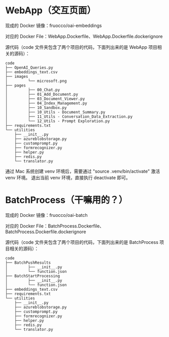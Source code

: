 # WebApp（交互页面）

现成的 Docker 镜像：fruocco/oai-embeddings

对应的 Docker File：WebApp.Dockerfile、WebApp.Dockerfile.dockerignore

源代码（code 文件夹包含了两个项目的代码，下面列出来的是 WebApp 项目相关的源码）：

```
code
├── OpenAI_Queries.py
├── embeddings_text.csv
├── images
│         └── microsoft.png
├── pages
│         ├── 00_Chat.py
│         ├── 01_Add_Document.py
│         ├── 03_Document_Viewer.py
│         ├── 04_Index_Management.py
│         ├── 10_Sandbox.py
│         ├── 10_Utils - Document_Summary.py
│         ├── 11_Utils - Conversation_Data_Extraction.py
│         └── 12_Utils - Prompt Exploration.py
├── requirements.txt
└── utilities
    ├── __init__.py
    ├── azureblobstorage.py
    ├── customprompt.py
    ├── formrecognizer.py
    ├── helper.py
    ├── redis.py
    └── translator.py
```

通过 Mac 系统创建 venv 环境后，需要通过 "source .venv/bin/activate" 激活 venv 环境。 退出当前 venv 环境，直接执行 deactivate 即可。

# BatchProcess（干嘛用的？）

现成的 Docker 镜像：fruocco/oai-batch

对应的 Docker File：BatchProcess.Dockerfile、BatchProcess.Dockerfile.dockerignore

源代码（code 文件夹包含了两个项目的代码，下面列出来的是 BatchProcess 项目相关的源码）：

```
code
├── BatchPushResults
│         ├── __init__.py
│         └── function.json
├── BatchStartProcessing
│         ├── __init__.py
│         └── function.json
├── embeddings_text.csv
├── requirements.txt
└── utilities
    ├── __init__.py
    ├── azureblobstorage.py
    ├── customprompt.py
    ├── formrecognizer.py
    ├── helper.py
    ├── redis.py
    └── translator.py
```